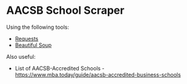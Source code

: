 # AACSB School Scraper

Using the following tools:
* [Requests](https://docs.python-requests.org/en/master/index.html)
* [Beautiful Soup](https://www.crummy.com/software/BeautifulSoup/)

Also useful:
* List of AACSB-Accredited Schools - https://www.mba.today/guide/aacsb-accredited-business-schools

